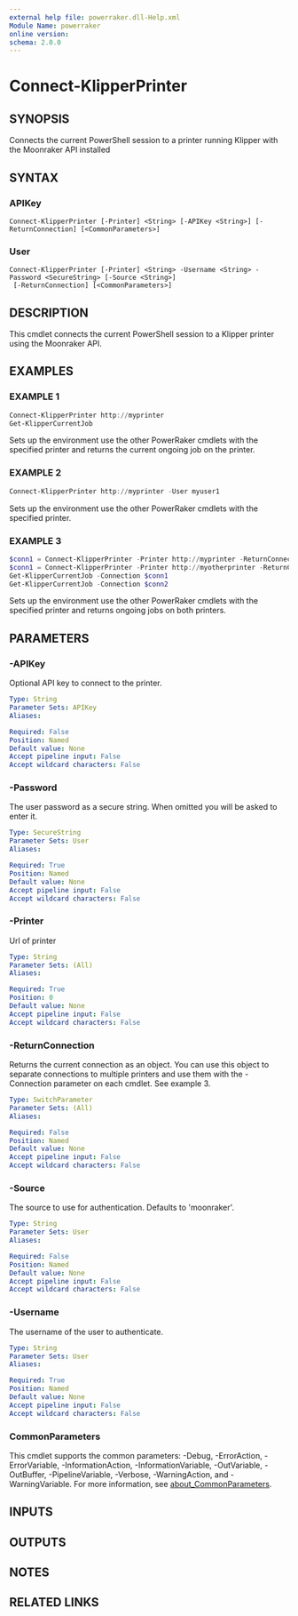 ```yaml
---
external help file: powerraker.dll-Help.xml
Module Name: powerraker
online version:
schema: 2.0.0
---
```


# Connect-KlipperPrinter

## SYNOPSIS
Connects the current PowerShell session to a printer running Klipper with the Moonraker API installed

## SYNTAX

### APIKey
```
Connect-KlipperPrinter [-Printer] <String> [-APIKey <String>] [-ReturnConnection] [<CommonParameters>]
```

### User
```
Connect-KlipperPrinter [-Printer] <String> -Username <String> -Password <SecureString> [-Source <String>]
 [-ReturnConnection] [<CommonParameters>]
```

## DESCRIPTION
This cmdlet connects the current PowerShell session to a Klipper printer using the Moonraker API.

## EXAMPLES

### EXAMPLE 1
```powershell
Connect-KlipperPrinter http://myprinter
Get-KlipperCurrentJob 
```

Sets up the environment use the other PowerRaker cmdlets with the specified printer and returns the current ongoing job on the printer.

### EXAMPLE 2
```powershell
Connect-KlipperPrinter http://myprinter -User myuser1
```

Sets up the environment use the other PowerRaker cmdlets with the specified printer.

### EXAMPLE 3
```powershell
$conn1 = Connect-KlipperPrinter -Printer http://myprinter -ReturnConnection
$conn1 = Connect-KlipperPrinter -Printer http://myotherprinter -ReturnConnection
Get-KlipperCurrentJob -Connection $conn1
Get-KlipperCurrentJob -Connection $conn2
```

Sets up the environment use the other PowerRaker cmdlets with the specified printer and returns ongoing jobs on both printers.

## PARAMETERS

### -APIKey
Optional API key to connect to the printer.

```yaml
Type: String
Parameter Sets: APIKey
Aliases:

Required: False
Position: Named
Default value: None
Accept pipeline input: False
Accept wildcard characters: False
```

### -Password
The user password as a secure string. When omitted you will be asked to enter it.

```yaml
Type: SecureString
Parameter Sets: User
Aliases:

Required: True
Position: Named
Default value: None
Accept pipeline input: False
Accept wildcard characters: False
```

### -Printer
Url of printer

```yaml
Type: String
Parameter Sets: (All)
Aliases:

Required: True
Position: 0
Default value: None
Accept pipeline input: False
Accept wildcard characters: False
```

### -ReturnConnection
Returns the current connection as an object. You can use this object to separate connections to multiple printers and use them with the -Connection parameter on each cmdlet. See example 3.

```yaml
Type: SwitchParameter
Parameter Sets: (All)
Aliases:

Required: False
Position: Named
Default value: None
Accept pipeline input: False
Accept wildcard characters: False
```

### -Source
The source to use for authentication. Defaults to 'moonraker'.

```yaml
Type: String
Parameter Sets: User
Aliases:

Required: False
Position: Named
Default value: None
Accept pipeline input: False
Accept wildcard characters: False
```

### -Username
The username of the user to authenticate.

```yaml
Type: String
Parameter Sets: User
Aliases:

Required: True
Position: Named
Default value: None
Accept pipeline input: False
Accept wildcard characters: False
```

### CommonParameters
This cmdlet supports the common parameters: -Debug, -ErrorAction, -ErrorVariable, -InformationAction, -InformationVariable, -OutVariable, -OutBuffer, -PipelineVariable, -Verbose, -WarningAction, and -WarningVariable. For more information, see [about_CommonParameters](http://go.microsoft.com/fwlink/?LinkID=113216).

## INPUTS

## OUTPUTS

## NOTES

## RELATED LINKS
